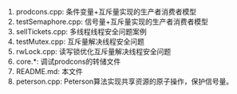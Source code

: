 1. prodcons.cpp: 条件变量+互斥量实现的生产者消费者模型
2. testSemaphore.cpp: 信号量+互斥量实现的生产者消费者模型
3. sellTickets.cpp: 多线程线程安全问题案例
4. testMutex.cpp: 互斥量解决线程安全问题
5. rwLock.cpp: 读写锁优化互斥量解决线程安全问题
6. core.*: 调试prodcons的转储文件
7. README.md: 本文件
8. peterson.cpp: Peterson算法实现共享资源的原子操作，保护信号量。